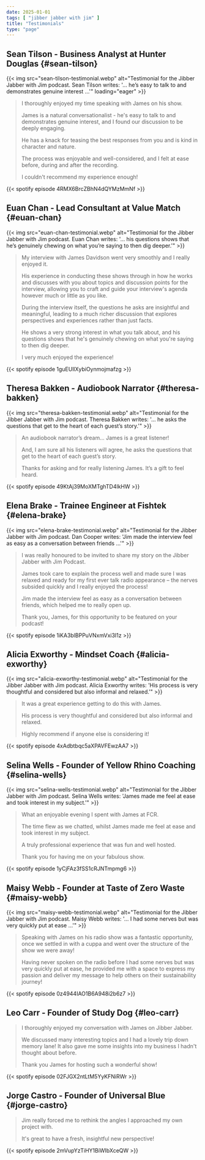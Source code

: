 ```yaml
---
date: 2025-01-01
tags: [ "jibber jabber with jim" ]
title: "Testimonials"
type: "page"
---
```


## Sean Tilson - Business Analyst at Hunter Douglas {#sean-tilson}

{{< img src="sean-tilson-testimonial.webp" alt="Testimonial for the Jibber Jabber with Jim podcast. Sean Tilson writes: '... he’s easy to talk to and demonstrates genuine interest ...'" loading="eager" >}}

> I thoroughly enjoyed my time speaking with James on his show.
>
> James is a natural conversationalist - he's easy to talk to and demonstrates genuine interest, and I found our discussion to be deeply engaging.
>
> He has a knack for teasing the best responses from you and is kind in character and nature.
>
> The process was enjoyable and well-considered, and I felt at ease before, during and after the recording.
>
> I couldn't recommend my experience enough!

{{< spotify episode 4RMX6BrcZBhN4dQYMzMmNf >}}

## Euan Chan - Lead Consultant at Value Match {#euan-chan}

{{< img src="euan-chan-testimonial.webp" alt="Testimonial for the Jibber Jabber with Jim podcast. Euan Chan writes: '... his questions shows that he’s genuinely chewing on what you’re saying to then dig deeper.'" >}}

> My interview with James Davidson went very smoothly and I really enjoyed it.
>
> His experience in conducting these shows through in how he works and discusses with you about topics and discussion points for the interview, allowing you to craft and guide your interview's agenda however much or little as you like.
>
> During the interview itself, the questions he asks are insightful and meaningful, leading to a much richer discussion that explores perspectives and experiences rather than just facts.
>
> He shows a very strong interest in what you talk about, and his questions shows that he's genuinely chewing on what you're saying to then dig deeper.
>
> I very much enjoyed the experience!

{{< spotify episode 1guEUllXybiOynmojmafzg >}}

## Theresa Bakken - Audiobook Narrator {#theresa-bakken}

{{< img src="theresa-bakken-testimonial.webp" alt="Testimonial for the Jibber Jabber with Jim podcast. Theresa Bakken writes: '... he asks the questions that get to the heart of each guest’s story.'" >}}

> An audiobook narrator’s dream... James is a great listener!
>
> And, I am sure all his listeners will agree, he asks the questions that get to the heart of each guest’s story.
>
> Thanks for asking and for really listening James. It’s a gift to feel heard.

{{< spotify episode 49KtAj39MoXMTghTD4lkHW >}}

## Elena Brake - Trainee Engineer at Fishtek {#elena-brake}

{{< img src="elena-brake-testimonial.webp" alt="Testimonial for the Jibber Jabber with Jim podcast. Dan Cooper writes: 'Jim made the interview feel as easy as a conversation between friends ...'" >}}

> I was really honoured to be invited to share my story on the Jibber Jabber with Jim Podcast.
>
> James took care to explain the process well and made sure I was relaxed and ready for my first ever talk radio appearance – the nerves subsided quickly and I really enjoyed the process!
>
> Jim made the interview feel as easy as a conversation between friends, which helped me to really open up.
>
> Thank you, James, for this opportunity to be featured on your podcast!

{{< spotify episode 1iKA3blBPPuVNxmVxi3I1z >}}

## Alicia Exworthy - Mindset Coach {#alicia-exworthy}

{{< img src="alicia-exworthy-testimonial.webp" alt="Testimonial for the Jibber Jabber with Jim podcast. Alicia Exworthy writes: 'His process is very thoughtful and considered but also informal and relaxed.'" >}}

> It was a great experience getting to do this with James.
>
> His process is very thoughtful and considered but also informal and relaxed.
>
> Highly recommend if anyone else is considering it!

{{< spotify episode 4xAdbtbqc5aXPAVFEwzAA7 >}}

## Selina Wells - Founder of Yellow Rhino Coaching {#selina-wells}

{{< img src="selina-wells-testimonial.webp" alt="Testimonial for the Jibber Jabber with Jim podcast. Selina Wells writes: 'James made me feel at ease and took interest in my subject.'" >}}

> What an enjoyable evening I spent with James at FCR.
>
> The time flew as we chatted, whilst James made me feel at ease and took interest in my subject.
>
> A truly professional experience that was fun and well hosted.
>
> Thank you for having me on your fabulous show.

{{< spotify episode 1yCjFAz3fSS1cRJNTmpmg6 >}}

## Maisy Webb - Founder at Taste of Zero Waste {#maisy-webb}

{{< img src="maisy-webb-testimonial.webp" alt="Testimonial for the Jibber Jabber with Jim podcast. Maisy Webb writes: '... I had some nerves but was very quickly put at ease ...'" >}}

> Speaking with James on his radio show was a fantastic opportunity, once we settled in with a cuppa and went over the structure of the show we were away!
>
> Having never spoken on the radio before I had some nerves but was very quickly put at ease, he provided me with a space to express my passion and deliver my message to help others on their sustainability journey!

{{< spotify episode 0z4944IAO1B6A948i2b6z7 >}}

## Leo Carr - Founder of Study Dog {#leo-carr}

> I thoroughly enjoyed my conversation with James on Jibber Jabber.
>
> We discussed many interesting topics and I had a lovely trip down memory lane! It also gave me some insights into my business I hadn't thought about before.
>
> Thank you James for hosting such a wonderful show!

{{< spotify episode 02FJGX2ntLtM5YyKFNiRWr >}}

## Jorge Castro - Founder of Universal Blue {#jorge-castro}

> Jim really forced me to rethink the angles I approached my own project with.
>
> It's great to have a fresh, insightful new perspective!

{{< spotify episode 2mVupYzTiHY1BiWIbXceQW >}}
